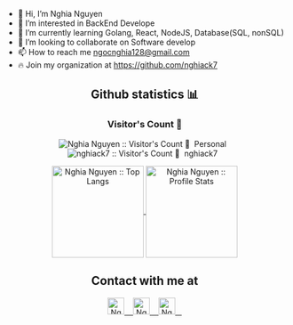 - 👋 Hi, I’m Nghia Nguyen
- 👀 I’m interested in BackEnd Develope
- 🌱 I’m currently learning Golang, React, NodeJS, Database(SQL, nonSQL)
- 💞️ I’m looking to collaborate on Software develop
- 📫 How to reach me ngocnghia128@gmail.com
- 🔥 Join my organization at https://github.com/nghiack7


<h2 align="center">Github statistics 📊 </h2>

<h3 align="center">Visitor's Count 👀</h3>

<p align="center">
  <img
    src="https://profile-counter.glitch.me/{nghiack7}/count.svg"
    alt="Nghia Nguyen :: Visitor's Count 👀"
  />&nbsp Personal &nbsp  
  <img
    src="https://profile-counter.glitch.me/{nghiack7}/count.svg"
    alt="nghiack7 :: Visitor's Count 👀"
  />&nbsp nghiack7 &nbsp
</p>


<p align="center">
  <a href="https://github.com/nghiack7/github-readme-stats">
    <img
    align ="center"
    height="165"
    src="https://github-readme-stats.vercel.app/api/top-langs/?username=nghiack7&langs_count=10&theme=tokyonight&layout=compact"
    alt="Nghia Nguyen :: Top Langs"
    />
  </a>
  <a href="https://github.com/nghiack7/github-readme-stats">
    <img
    align="center"
    height="165"
    src="https://github-readme-stats.vercel.app/api?username=nghianguyen&show_icons=true&theme=tokyonight"
    alt="Nghia Nguyen :: Profile Stats"
    />
  </a>
</p>

<h2 align="center">Contact with me at </h2>

<p align="center">
  <a href="https://www.facebook.com/nghia0812">
    <img
    src="https://www.vectorlogo.zone/logos/facebook/facebook-tile.svg"
    alt="Nghia Nguyen's Facebook Profile"
    height="30" width="30"
    />
    &nbsp;&nbsp
  </a>
  
  <a href="https://www.linkedin.com/in/nghiack7/">
    <img
    src="https://www.vectorlogo.zone/logos/linkedin/linkedin-icon.svg"
    alt="Nghia Nguyen's Linkedin Profile"
    height="30" width="30"
    />
    &nbsp;&nbsp
  </a>
  <a href="https://www.instagram.com/nghia.0812/">
    <img
     src="https://www.vectorlogo.zone/logos/instagram/instagram-icon.svg"
    alt="Nghia Nguyen's Instagram Profile"
    height="30" width="30"
    />
    &nbsp;&nbsp
  </a>

<!---
nghiack7/nghiack7 is a ✨ special ✨ repository because its `README.md` (this file) appears on your GitHub profile.
You can click the Preview link to take a look at your changes.
--->

